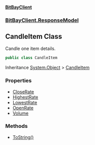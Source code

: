 #### [BitBayClient](./index.md 'index')
### [BitBayClient.ResponseModel](./BitBayClient-ResponseModel.md 'BitBayClient.ResponseModel')
## CandleItem Class
Candle one item details.  
```csharp
public class CandleItem
```
Inheritance [System.Object](https://docs.microsoft.com/en-us/dotnet/api/System.Object 'System.Object') &gt; [CandleItem](./BitBayClient-ResponseModel-CandleItem.md 'BitBayClient.ResponseModel.CandleItem')  
### Properties
- [CloseRate](./BitBayClient-ResponseModel-CandleItem-CloseRate.md 'BitBayClient.ResponseModel.CandleItem.CloseRate')
- [HighestRate](./BitBayClient-ResponseModel-CandleItem-HighestRate.md 'BitBayClient.ResponseModel.CandleItem.HighestRate')
- [LowestRate](./BitBayClient-ResponseModel-CandleItem-LowestRate.md 'BitBayClient.ResponseModel.CandleItem.LowestRate')
- [OpenRate](./BitBayClient-ResponseModel-CandleItem-OpenRate.md 'BitBayClient.ResponseModel.CandleItem.OpenRate')
- [Volume](./BitBayClient-ResponseModel-CandleItem-Volume.md 'BitBayClient.ResponseModel.CandleItem.Volume')
### Methods
- [ToString()](./BitBayClient-ResponseModel-CandleItem-ToString().md 'BitBayClient.ResponseModel.CandleItem.ToString()')
